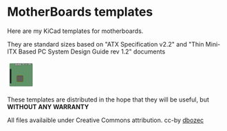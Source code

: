 # MotherBoards templates

Here are my KiCad templates for motherboards.

They are standard sizes based on "ATX Specification v2.2" and "Thin Mini-ITX Based PC System Design Guide rev 1.2" documents

![icon](Mini-ITX/meta/icon.png)


These templates are distributed in the hope that they will be useful, but **WITHOUT ANY WARRANTY**


All files availaible under Creative Commons attribution. cc-by [dbozec](https://github.com/dbozec)

